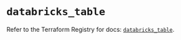 # `databricks_table`

Refer to the Terraform Registry for docs: [`databricks_table`](https://registry.terraform.io/providers/databricks/databricks/1.34.0/docs/resources/table).
